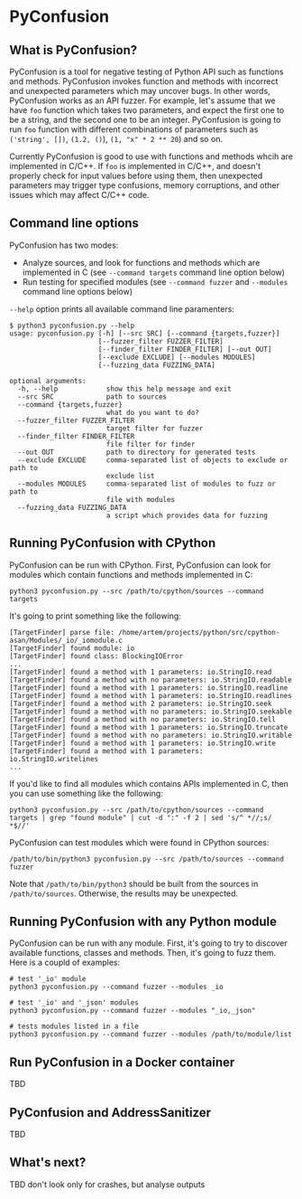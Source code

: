 # PyConfusion

## What is PyConfusion?

PyConfusion is a tool for negative testing of Python API such as functions and methods. PyConfusion invokes function and methods with incorrect and unexpected parameters which may uncover bugs. In other words, PyConfusion works as an API fuzzer. For example, let's assume that we have `foo` function which takes two parameters, and expect the first one to be a string, and the second one to be an integer. PyConfusion is going to run `foo` function with different combinations of parameters such as `('string', [])`, `(1.2, ()`), `(1, "x" * 2 ** 20`) and so on. 

Currently PyConfusion is good to use with functions and methods whcih are implemented in C/C++. If `foo` is implemented in C/C++, and doesn't properly check for input values before using them, then unexpected parameters may trigger type confusions, memory corruptions, and other issues which may affect C/C++ code.

## Command line options

PyConfusion has two modes:

* Analyze sources, and look for functions and methods which are implemented in C (see `--command targets` command line option below)
* Run testing for specified modules (see `--command fuzzer` and `--modules` command line options below)

`--help` option prints all available command line paramenters:

```
$ python3 pyconfusion.py --help
usage: pyconfusion.py [-h] [--src SRC] [--command {targets,fuzzer}]
                      [--fuzzer_filter FUZZER_FILTER]
                      [--finder_filter FINDER_FILTER] [--out OUT]
                      [--exclude EXCLUDE] [--modules MODULES]
                      [--fuzzing_data FUZZING_DATA]

optional arguments:
  -h, --help            show this help message and exit
  --src SRC             path to sources
  --command {targets,fuzzer}
                        what do you want to do?
  --fuzzer_filter FUZZER_FILTER
                        target filter for fuzzer
  --finder_filter FINDER_FILTER
                        file filter for finder
  --out OUT             path to directory for generated tests
  --exclude EXCLUDE     comma-separated list of objects to exclude or path to
                        exclude list
  --modules MODULES     comma-separated list of modules to fuzz or path to
                        file with modules
  --fuzzing_data FUZZING_DATA
                        a script which provides data for fuzzing
```

## Running PyConfusion with CPython

PyConfusion can be run with CPython. First, PyConfusion can look for modules which contain functions and methods implemented in C:

```
python3 pyconfusion.py --src /path/to/cpython/sources --command targets
```

It's going to print something like the following:

```
[TargetFinder] parse file: /home/artem/projects/python/src/cpython-asan/Modules/_io/_iomodule.c
[TargetFinder] found module: io
[TargetFinder] found class: BlockingIOError
...
[TargetFinder] found a method with 1 parameters: io.StringIO.read
[TargetFinder] found a method with no parameters: io.StringIO.readable
[TargetFinder] found a method with 1 parameters: io.StringIO.readline
[TargetFinder] found a method with 1 parameters: io.StringIO.readlines
[TargetFinder] found a method with 2 parameters: io.StringIO.seek
[TargetFinder] found a method with no parameters: io.StringIO.seekable
[TargetFinder] found a method with no parameters: io.StringIO.tell
[TargetFinder] found a method with 1 parameters: io.StringIO.truncate
[TargetFinder] found a method with no parameters: io.StringIO.writable
[TargetFinder] found a method with 1 parameters: io.StringIO.write
[TargetFinder] found a method with 1 parameters: io.StringIO.writelines
...
```

If you'd like to find all modules which contains APIs implemented in C, then you can use something like the following:

```
python3 pyconfusion.py --src /path/to/cpython/sources --command targets | grep "found module" | cut -d ":" -f 2 | sed 's/^ *//;s/ *$//'
```

PyConfusion can test modules which were found in CPython sources:

```
/path/to/bin/python3 pyconfusion.py --src /path/to/sources --command fuzzer
```

Note that `/path/to/bin/python3` should be built from the sources in `/path/to/sources`. Otherwise, the results may be unexpected.

## Running PyConfusion with any Python module

PyConfusion can be run with any module. First, it's going to try to discover available functions, classes and methods. Then, it's going to fuzz them. Here is a coupld of examples:

```
# test '_io' module
python3 pyconfusion.py --command fuzzer --modules _io

# test '_io' and '_json' modules
python3 pyconfusion.py --command fuzzer --modules "_io,_json"

# tests modules listed in a file
python3 pyconfusion.py --command fuzzer --modules /path/to/module/list
```

## Run PyConfusion in a Docker container

TBD

## PyConfusion and AddressSanitizer

TBD

## What's next?

TBD don't look only for crashes, but analyse outputs
